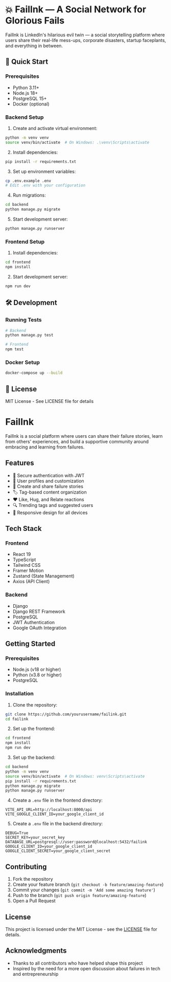 # 💥 FailInk — A Social Network for Glorious Fails

FailInk is LinkedIn's hilarious evil twin — a social storytelling platform where users share their real-life mess-ups, corporate disasters, startup faceplants, and everything in between.

## 🚀 Quick Start

### Prerequisites
- Python 3.11+
- Node.js 18+
- PostgreSQL 15+
- Docker (optional)

### Backend Setup
1. Create and activate virtual environment:
```bash
python -m venv venv
source venv/bin/activate  # On Windows: .\venv\Scripts\activate
```

2. Install dependencies:
```bash
pip install -r requirements.txt
```

3. Set up environment variables:
```bash
cp .env.example .env
# Edit .env with your configuration
```

4. Run migrations:
```bash
cd backend
python manage.py migrate
```

5. Start development server:
```bash
python manage.py runserver
```

### Frontend Setup
1. Install dependencies:
```bash
cd frontend
npm install
```

2. Start development server:
```bash
npm run dev
```

## 🛠️ Development

### Running Tests
```bash
# Backend
python manage.py test

# Frontend
npm test
```

### Docker Setup
```bash
docker-compose up --build
```

## 📝 License
MIT License - See LICENSE file for details 

# FailInk

FailInk is a social platform where users can share their failure stories, learn from others' experiences, and build a supportive community around embracing and learning from failures.

## Features

- 🔐 Secure authentication with JWT
- 👤 User profiles and customization
- 📝 Create and share failure stories
- 🏷️ Tag-based content organization
- ❤️ Like, Hug, and Relate reactions
- 🔍 Trending tags and suggested users
- 📱 Responsive design for all devices

## Tech Stack

### Frontend
- React 19
- TypeScript
- Tailwind CSS
- Framer Motion
- Zustand (State Management)
- Axios (API Client)

### Backend
- Django
- Django REST Framework
- PostgreSQL
- JWT Authentication
- Google OAuth Integration

## Getting Started

### Prerequisites

- Node.js (v18 or higher)
- Python (v3.8 or higher)
- PostgreSQL

### Installation

1. Clone the repository:
```bash
git clone https://github.com/yourusername/failink.git
cd failink
```

2. Set up the frontend:
```bash
cd frontend
npm install
npm run dev
```

3. Set up the backend:
```bash
cd backend
python -m venv venv
source venv/bin/activate  # On Windows: venv\Scripts\activate
pip install -r requirements.txt
python manage.py migrate
python manage.py runserver
```

4. Create a `.env` file in the frontend directory:
```
VITE_API_URL=http://localhost:8000/api
VITE_GOOGLE_CLIENT_ID=your_google_client_id
```

5. Create a `.env` file in the backend directory:
```
DEBUG=True
SECRET_KEY=your_secret_key
DATABASE_URL=postgresql://user:password@localhost:5432/failink
GOOGLE_CLIENT_ID=your_google_client_id
GOOGLE_CLIENT_SECRET=your_google_client_secret
```

## Contributing

1. Fork the repository
2. Create your feature branch (`git checkout -b feature/amazing-feature`)
3. Commit your changes (`git commit -m 'Add some amazing feature'`)
4. Push to the branch (`git push origin feature/amazing-feature`)
5. Open a Pull Request

## License

This project is licensed under the MIT License - see the [LICENSE](LICENSE) file for details.

## Acknowledgments

- Thanks to all contributors who have helped shape this project
- Inspired by the need for a more open discussion about failures in tech and entrepreneurship 